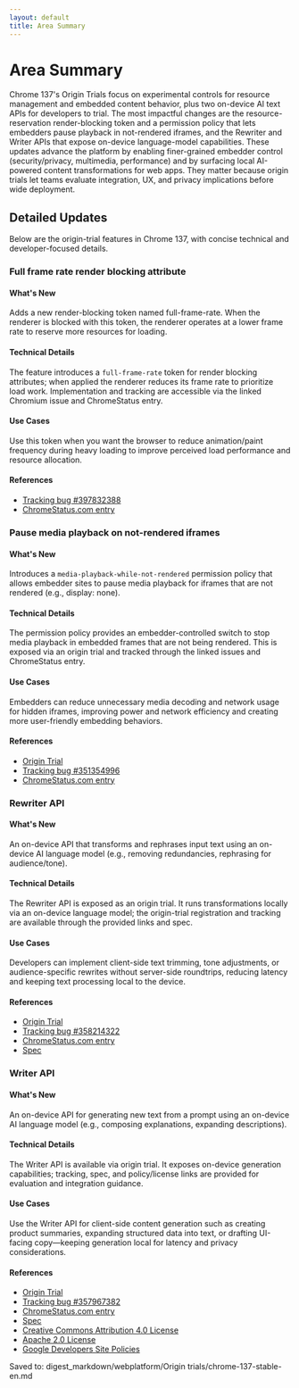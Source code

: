 ```yaml
---
layout: default
title: Area Summary
---
```


# Area Summary

Chrome 137's Origin Trials focus on experimental controls for resource management and embedded content behavior, plus two on-device AI text APIs for developers to trial. The most impactful changes are the resource-reservation render-blocking token and a permission policy that lets embedders pause playback in not-rendered iframes, and the Rewriter and Writer APIs that expose on-device language-model capabilities. These updates advance the platform by enabling finer-grained embedder control (security/privacy, multimedia, performance) and by surfacing local AI-powered content transformations for web apps. They matter because origin trials let teams evaluate integration, UX, and privacy implications before wide deployment.

## Detailed Updates

Below are the origin-trial features in Chrome 137, with concise technical and developer-focused details.

### Full frame rate render blocking attribute

#### What's New
Adds a new render-blocking token named full-frame-rate. When the renderer is blocked with this token, the renderer operates at a lower frame rate to reserve more resources for loading.

#### Technical Details
The feature introduces a `full-frame-rate` token for render blocking attributes; when applied the renderer reduces its frame rate to prioritize load work. Implementation and tracking are accessible via the linked Chromium issue and ChromeStatus entry.

#### Use Cases
Use this token when you want the browser to reduce animation/paint frequency during heavy loading to improve perceived load performance and resource allocation.

#### References
- [Tracking bug #397832388](https://bugs.chromium.org/p/chromium/issues/detail?id=397832388)
- [ChromeStatus.com entry](https://chromestatus.com/feature/5109023781429248)

### Pause media playback on not-rendered iframes

#### What's New
Introduces a `media-playback-while-not-rendered` permission policy that allows embedder sites to pause media playback for iframes that are not rendered (e.g., display: none).

#### Technical Details
The permission policy provides an embedder-controlled switch to stop media playback in embedded frames that are not being rendered. This is exposed via an origin trial and tracked through the linked issues and ChromeStatus entry.

#### Use Cases
Embedders can reduce unnecessary media decoding and network usage for hidden iframes, improving power and network efficiency and creating more user-friendly embedding behaviors.

#### References
- [Origin Trial](https://developer.chrome.com/origintrials/#/trials/active)
- [Tracking bug #351354996](https://bugs.chromium.org/p/chromium/issues/detail?id=351354996)
- [ChromeStatus.com entry](https://chromestatus.com/feature/5082854470868992)

### Rewriter API

#### What's New
An on-device API that transforms and rephrases input text using an on-device AI language model (e.g., removing redundancies, rephrasing for audience/tone).

#### Technical Details
The Rewriter API is exposed as an origin trial. It runs transformations locally via an on-device language model; the origin-trial registration and tracking are available through the provided links and spec.

#### Use Cases
Developers can implement client-side text trimming, tone adjustments, or audience-specific rewrites without server-side roundtrips, reducing latency and keeping text processing local to the device.

#### References
- [Origin Trial](https://developer.chrome.com/origintrials/#/trials/active)
- [Tracking bug #358214322](https://bugs.chromium.org/p/chromium/issues/detail?id=358214322)
- [ChromeStatus.com entry](https://chromestatus.com/feature/5089854436556800)
- [Spec](https://wicg.github.io/rewriter-api/)

### Writer API

#### What's New
An on-device API for generating new text from a prompt using an on-device AI language model (e.g., composing explanations, expanding descriptions).

#### Technical Details
The Writer API is available via origin trial. It exposes on-device generation capabilities; tracking, spec, and policy/license links are provided for evaluation and integration guidance.

#### Use Cases
Use the Writer API for client-side content generation such as creating product summaries, expanding structured data into text, or drafting UI-facing copy—keeping generation local for latency and privacy considerations.

#### References
- [Origin Trial](https://developer.chrome.com/origintrials/#/trials/active)
- [Tracking bug #357967382](https://bugs.chromium.org/p/chromium/issues/detail?id=357967382)
- [ChromeStatus.com entry](https://chromestatus.com/feature/5089855470993408)
- [Spec](https://wicg.github.io/writer-api/)
- [Creative Commons Attribution 4.0 License](https://creativecommons.org/licenses/by/4.0/)
- [Apache 2.0 License](https://www.apache.org/licenses/LICENSE-2.0)
- [Google Developers Site Policies](https://developers.google.com/site-policies)

Saved to: digest_markdown/webplatform/Origin trials/chrome-137-stable-en.md
